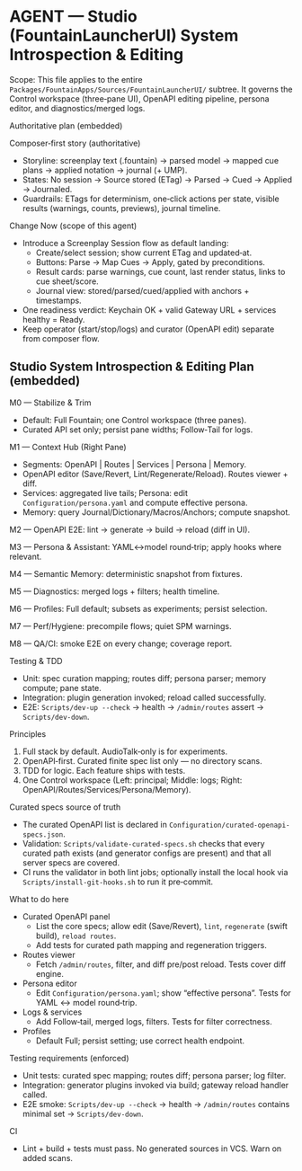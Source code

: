 # AGENT — Studio (FountainLauncherUI) System Introspection & Editing

Scope: This file applies to the entire `Packages/FountainApps/Sources/FountainLauncherUI/` subtree.
It governs the Control workspace (three‑pane UI), OpenAPI editing pipeline, persona editor,
and diagnostics/merged logs.

Authoritative plan (embedded)

Composer‑first story (authoritative)
- Storyline: screenplay text (.fountain) → parsed model → mapped cue plans → applied notation → journal (+ UMP).
- States: No session → Source stored (ETag) → Parsed → Cued → Applied → Journaled.
- Guardrails: ETags for determinism, one‑click actions per state, visible results (warnings, counts, previews), journal timeline.

Change Now (scope of this agent)
- Introduce a Screenplay Session flow as default landing:
  - Create/select session; show current ETag and updated‑at.
  - Buttons: Parse → Map Cues → Apply, gated by preconditions.
  - Result cards: parse warnings, cue count, last render status, links to cue sheet/score.
  - Journal view: stored/parsed/cued/applied with anchors + timestamps.
- One readiness verdict: Keychain OK + valid Gateway URL + services healthy = Ready.
- Keep operator (start/stop/logs) and curator (OpenAPI edit) separate from composer flow.

## Studio System Introspection & Editing Plan (embedded)

M0 — Stabilize & Trim
- Default: Full Fountain; one Control workspace (three panes).
- Curated API set only; persist pane widths; Follow‑Tail for logs.

M1 — Context Hub (Right Pane)
- Segments: OpenAPI | Routes | Services | Persona | Memory.
- OpenAPI editor (Save/Revert, Lint/Regenerate/Reload). Routes viewer + diff.
- Services: aggregated live tails; Persona: edit `Configuration/persona.yaml` and compute effective persona.
- Memory: query Journal/Dictionary/Macros/Anchors; compute snapshot.

M2 — OpenAPI E2E: lint → generate → build → reload (diff in UI).

M3 — Persona & Assistant: YAML↔model round‑trip; apply hooks where relevant.

M4 — Semantic Memory: deterministic snapshot from fixtures.

M5 — Diagnostics: merged logs + filters; health timeline.

M6 — Profiles: Full default; subsets as experiments; persist selection.

M7 — Perf/Hygiene: precompile flows; quiet SPM warnings.

M8 — QA/CI: smoke E2E on every change; coverage report.

Testing & TDD
- Unit: spec curation mapping; routes diff; persona parser; memory compute; pane state.
- Integration: plugin generation invoked; reload called successfully.
- E2E: `Scripts/dev-up --check` → health → `/admin/routes` assert → `Scripts/dev-down`.

Principles
1) Full stack by default. AudioTalk‑only is for experiments.
2) OpenAPI‑first. Curated finite spec list only — no directory scans.
3) TDD for logic. Each feature ships with tests.
4) One Control workspace (Left: principal; Middle: logs; Right: OpenAPI/Routes/Services/Persona/Memory).

Curated specs source of truth
- The curated OpenAPI list is declared in `Configuration/curated-openapi-specs.json`.
- Validation: `Scripts/validate-curated-specs.sh` checks that every curated path exists (and generator configs are present) and that all server specs are covered.
- CI runs the validator in both lint jobs; optionally install the local hook via `Scripts/install-git-hooks.sh` to run it pre‑commit.

What to do here
- Curated OpenAPI panel
  - List the core specs; allow edit (Save/Revert), `lint`, `regenerate` (swift build), `reload routes`.
  - Add tests for curated path mapping and regeneration triggers.
- Routes viewer
  - Fetch `/admin/routes`, filter, and diff pre/post reload. Tests cover diff engine.
- Persona editor
  - Edit `Configuration/persona.yaml`; show “effective persona”. Tests for YAML ↔ model round‑trip.
- Logs & services
  - Add Follow‑tail, merged logs, filters. Tests for filter correctness.
- Profiles
  - Default Full; persist setting; use correct health endpoint.

Testing requirements (enforced)
- Unit tests: curated spec mapping; routes diff; persona parser; log filter.
- Integration: generator plugins invoked via build; gateway reload handler called.
- E2E smoke: `Scripts/dev-up --check` → health → `/admin/routes` contains minimal set → `Scripts/dev-down`.

CI
- Lint + build + tests must pass. No generated sources in VCS. Warn on added scans.
